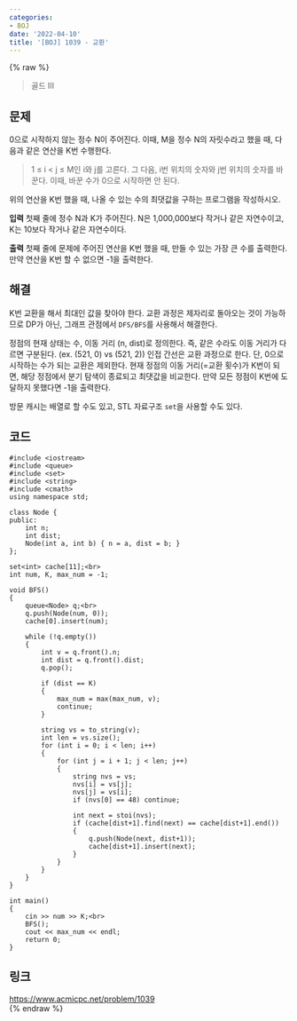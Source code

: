 ```yaml
---
categories:
- BOJ
date: '2022-04-10'
title: '[BOJ] 1039 - 교환'
---
```


{% raw %}
> 골드 III<br>

## 문제
0으로 시작하지 않는 정수 N이 주어진다. 이때, M을 정수 N의 자릿수라고 했을 때, 다음과 같은 연산을 K번 수행한다.

> 1 ≤ i < j ≤ M인 i와 j를 고른다. 그 다음, i번 위치의 숫자와 j번 위치의 숫자를 바꾼다. 이때, 바꾼 수가 0으로 시작하면 안 된다.<br>

위의 연산을 K번 했을 때, 나올 수 있는 수의 최댓값을 구하는 프로그램을 작성하시오.

**입력**
첫째 줄에 정수 N과 K가 주어진다. N은 1,000,000보다 작거나 같은 자연수이고, K는 10보다 작거나 같은 자연수이다.

**출력**
첫째 줄에 문제에 주어진 연산을 K번 했을 때, 만들 수 있는 가장 큰 수를 출력한다. 만약 연산을 K번 할 수 없으면 -1을 출력한다.

## 해결
K번 교환을 해서 최대인 값을 찾아야 한다. 교환 과정은 제자리로 돌아오는 것이 가능하므로 DP가 아닌, 그래프 관점에서 `DFS/BFS`를 사용해서 해결한다.

정점의 현재 상태는 수, 이동 거리 (n, dist)로 정의한다. 즉, 같은 수라도 이동 거리가 다르면 구분된다. (ex. (521, 0) vs (521, 2)) 인접 간선은 교환 과정으로 한다. 단, 0으로 시작하는 수가 되는 교환은 제외한다. 현재 정점의 이동 거리(=교환 횟수)가 K번이 되면, 해당 정점에서 분기 탐색이 종료되고 최댓값을 비교한다. 만약 모든 정점이 K번에 도달하지 못했다면 -1을 출력한다.

방문 캐시는 배열로 할 수도 있고, STL 자료구조 `set`을 사용할 수도 있다.

## 코드
```
#include <iostream>
#include <queue>
#include <set>
#include <string>
#include <cmath>
using namespace std;

class Node {
public:
	int n;
	int dist;
	Node(int a, int b) { n = a, dist = b; }
};

set<int> cache[11];<br>
int num, K, max_num = -1;

void BFS()
{
	queue<Node> q;<br>
	q.push(Node(num, 0));
	cache[0].insert(num);

	while (!q.empty())
	{
		int v = q.front().n;
		int dist = q.front().dist;
		q.pop();

		if (dist == K)
		{
			max_num = max(max_num, v);
			continue;
		}

		string vs = to_string(v);
		int len = vs.size();
		for (int i = 0; i < len; i++)
		{
			for (int j = i + 1; j < len; j++)
			{
				string nvs = vs;
				nvs[i] = vs[j];
				nvs[j] = vs[i];
				if (nvs[0] == 48) continue;

				int next = stoi(nvs);
				if (cache[dist+1].find(next) == cache[dist+1].end())
				{
					q.push(Node(next, dist+1));
					cache[dist+1].insert(next);
				}
			}
		}
	}
}

int main()
{
	cin >> num >> K;<br>
	BFS();
	cout << max_num << endl;
	return 0;
}
```

## 링크
https://www.acmicpc.net/problem/1039<br>
{% endraw %}